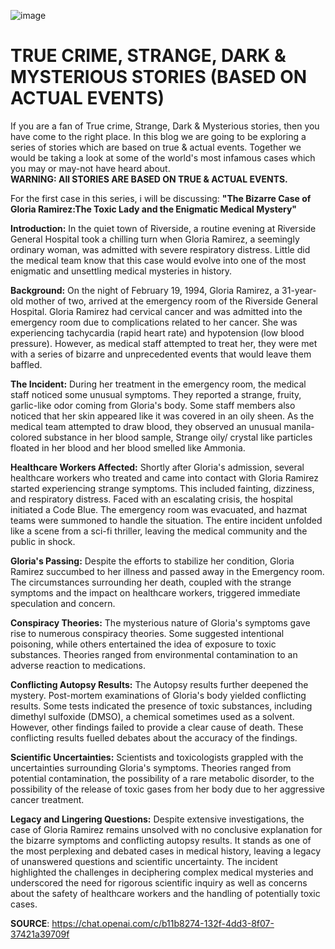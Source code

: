 ![image](https://github.com/23W-GBAC/udehadaeze/assets/148863379/356f66c5-5155-43bf-a535-cf1621e8cf12)


# TRUE CRIME, STRANGE, DARK & MYSTERIOUS STORIES (BASED ON ACTUAL EVENTS)
If you are a fan of True crime, Strange, Dark & Mysterious stories, then you have come to the right place. 
In this blog we are going to be exploring a series of stories which are based on true & actual events. Together we would be taking a look at some of the world's most infamous cases which you may or may-not have heard about.   
**WARNING: All STORIES ARE BASED ON TRUE & ACTUAL EVENTS.**



For the first case in this series, i will be discussing: **"The Bizarre Case of Gloria Ramirez:The Toxic Lady and the Enigmatic Medical Mystery"**

**Introduction:**
In the quiet town of Riverside, a routine evening at Riverside General Hospital took a chilling turn when Gloria Ramirez, a seemingly ordinary woman, was admitted with severe respiratory distress. Little did the medical team know that this case would evolve into one of the most enigmatic and unsettling medical mysteries in history.

**Background:**
On the night of February 19, 1994, Gloria Ramirez, a 31-year-old mother of two, arrived at the emergency room of the Riverside General Hospital. Gloria Ramirez had cervical cancer and was admitted into the emergency room due to complications related to her cancer. She was experiencing tachycardia (rapid heart rate) and hypotension (low blood pressure). However, as medical staff attempted to treat her, they were met with a series of bizarre and unprecedented events that would leave them baffled.

**The Incident:**
During her treatment in the emergency room, the medical staff noticed some unusual symptoms. They reported a strange, fruity, garlic-like odor coming from Gloria's body. Some staff members also noticed that her skin appeared like it was covered in an oily sheen. 
As the medical team attempted to draw blood, they observed an unusual manila-colored substance in her blood sample, Strange oily/ crystal like particles floated in her blood and her blood smelled like Ammonia.

**Healthcare Workers Affected:**
Shortly after Gloria's admission, several healthcare workers who treated and came into contact with Gloria Ramirez started experiencing strange symptoms. This included fainting, dizziness, and respiratory distress. Faced with an escalating crisis, the hospital initiated a Code Blue. The emergency room was evacuated, and hazmat teams were summoned to handle the situation. The entire incident unfolded like a scene from a sci-fi thriller, leaving the medical community and the public in shock.

**Gloria's Passing:**
Despite the efforts to stabilize her condition, Gloria Ramirez succumbed to her illness and passed away in the Emergency room. The circumstances surrounding her death, coupled with the strange symptoms and the impact on healthcare workers, triggered immediate speculation and concern.

**Conspiracy Theories:**
The mysterious nature of Gloria's symptoms gave rise to numerous conspiracy theories. Some suggested intentional poisoning, while others entertained the idea of exposure to toxic substances. Theories ranged from environmental contamination to an adverse reaction to medications.

**Conflicting Autopsy Results:**
The Autopsy results further deepened the mystery. 
Post-mortem examinations of Gloria's body yielded conflicting results. Some tests indicated the presence of toxic substances, including dimethyl sulfoxide (DMSO), a chemical sometimes used as a solvent. However, other findings failed to provide a clear cause of death. These conflicting results fuelled debates about the accuracy of the findings.

**Scientific Uncertainties:**
Scientists and toxicologists grappled with the uncertainties surrounding Gloria's symptoms. Theories ranged from potential contamination, the possibility of a rare metabolic disorder,  to the possibility of the release of toxic gases from her body due to her aggressive cancer treatment.

**Legacy and Lingering Questions:**
Despite extensive investigations, the case of Gloria Ramirez remains unsolved with no conclusive explanation for the bizarre symptoms and conflicting autopsy results. It stands as one of the most perplexing and debated cases in medical history, leaving a legacy of unanswered questions and scientific uncertainty. The incident highlighted the challenges in deciphering complex medical mysteries and underscored the need for rigorous scientific inquiry as well as concerns about the safety of healthcare workers and the handling of potentially toxic cases.








**SOURCE**: https://chat.openai.com/c/b11b8274-132f-4dd3-8f07-37421a39709f
